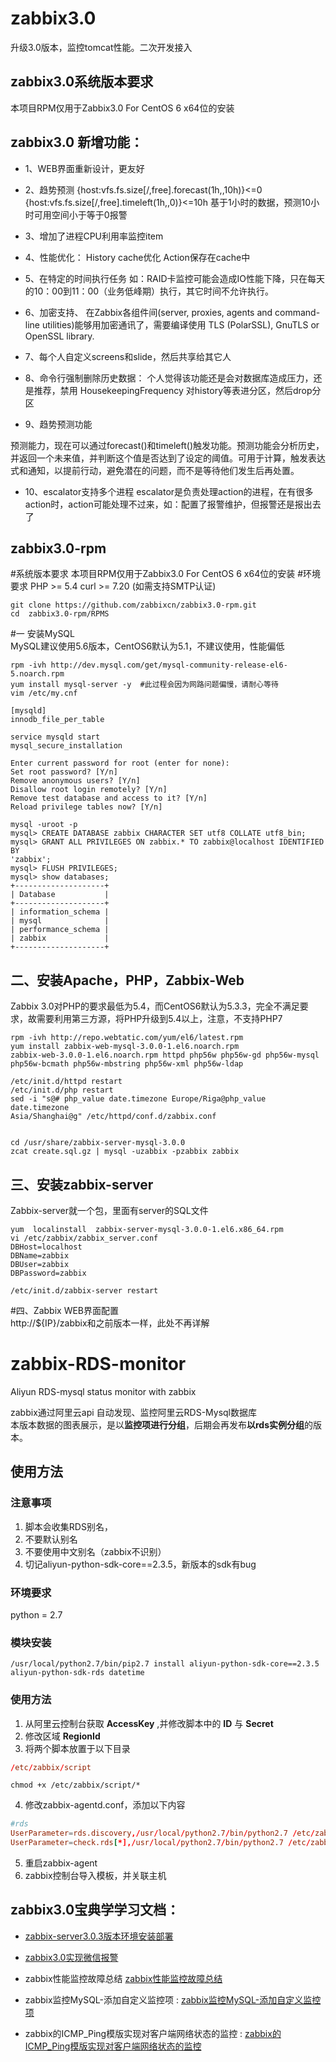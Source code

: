# zabbix3.0
 升级3.0版本，监控tomcat性能。二次开发接入



## zabbix3.0系统版本要求
本项目RPM仅用于Zabbix3.0 For CentOS 6 x64位的安装


## zabbix3.0 新增功能：


* 1、WEB界面重新设计，更友好

* 2、趋势预测
{host:vfs.fs.size[/,free].forecast(1h,,10h)}<=0 
{host:vfs.fs.size[/,free].timeleft(1h,,0)}<=10h 
基于1小时的数据，预测10小时可用空间小于等于0报警

* 3、增加了进程CPU利用率监控item

* 4、性能优化：
History cache优化
Action保存在cache中

* 5、在特定的时间执行任务
如：RAID卡监控可能会造成IO性能下降，只在每天的10：00到11：00（业务低峰期）执行，其它时间不允许执行。

* 6、加密支持、
在Zabbix各组件间(server, proxies, agents and command-line utilities)能够用加密通讯了，需要编译使用 TLS (PolarSSL), GnuTLS or OpenSSL library.

* 7、每个人自定义screens和slide，然后共享给其它人

* 8、命令行强制删除历史数据：
个人觉得该功能还是会对数据库造成压力，还是推荐，禁用 HousekeepingFrequency 对history等表进分区，然后drop分区

* 9、趋势预测功能

预测能力，现在可以通过forecast()和timeleft()触发功能。预测功能会分析历史，并返回一个未来值，并判断这个值是否达到了设定的阈值。可用于计算，触发表达式和通知，以提前行动，避免潜在的问题，而不是等待他们发生后再处置。

* 10、escalator支持多个进程
escalator是负责处理action的进程，在有很多action时，action可能处理不过来，如：配置了报警维护，但报警还是报出去了

##  zabbix3.0-rpm

#系统版本要求
本项目RPM仅用于Zabbix3.0 For CentOS 6 x64位的安装
#环境要求
PHP >= 5.4
curl >= 7.20 (如需支持SMTP认证)
```
git clone https://github.com/zabbixcn/zabbix3.0-rpm.git
cd  zabbix3.0-rpm/RPMS
```
#一 安装MySQL   
MySQL建议使用5.6版本，CentOS6默认为5.1，不建议使用，性能偏低
```
rpm -ivh http://dev.mysql.com/get/mysql-community-release-el6-5.noarch.rpm
yum install mysql-server -y  #此过程会因为网路问题偏慢，请耐心等待
vim /etc/my.cnf

[mysqld]
innodb_file_per_table

service mysqld start
mysql_secure_installation

Enter current password for root (enter for none):
Set root password? [Y/n]
Remove anonymous users? [Y/n]
Disallow root login remotely? [Y/n]
Remove test database and access to it? [Y/n]
Reload privilege tables now? [Y/n]

mysql -uroot -p
mysql> CREATE DATABASE zabbix CHARACTER SET utf8 COLLATE utf8_bin;
mysql> GRANT ALL PRIVILEGES ON zabbix.* TO zabbix@localhost IDENTIFIED BY
'zabbix';
mysql> FLUSH PRIVILEGES;
mysql> show databases;
+--------------------+     
| Database           |     
+--------------------+     
| information_schema |     
| mysql              |     
| performance_schema |     
| zabbix             |     
+--------------------+     
```
## 二、安装Apache，PHP，Zabbix-Web   
Zabbix
3.0对PHP的要求最低为5.4，而CentOS6默认为5.3.3，完全不满足要求，故需要利用第三方源，将PHP升级到5.4以上，注意，不支持PHP7
```
rpm -ivh http://repo.webtatic.com/yum/el6/latest.rpm
yum install zabbix-web-mysql-3.0.0-1.el6.noarch.rpm
zabbix-web-3.0.0-1.el6.noarch.rpm httpd php56w php56w-gd php56w-mysql
php56w-bcmath php56w-mbstring php56w-xml php56w-ldap

/etc/init.d/httpd restart
/etc/init.d/php restart
sed -i "s@# php_value date.timezone Europe/Riga@php_value date.timezone
Asia/Shanghai@g" /etc/httpd/conf.d/zabbix.conf


cd /usr/share/zabbix-server-mysql-3.0.0
zcat create.sql.gz | mysql -uzabbix -pzabbix zabbix
```
## 三、安装zabbix-server  
Zabbix-server就一个包，里面有server的SQL文件
```
yum  localinstall  zabbix-server-mysql-3.0.0-1.el6.x86_64.rpm
vi /etc/zabbix/zabbix_server.conf
DBHost=localhost
DBName=zabbix
DBUser=zabbix
DBPassword=zabbix

/etc/init.d/zabbix-server restart
```

#四、Zabbix WEB界面配置  
http://${IP}/zabbix和之前版本一样，此处不再详解




# zabbix-RDS-monitor
Aliyun RDS-mysql status monitor with zabbix   
   
zabbix通过阿里云api 自动发现、监控阿里云RDS-Mysql数据库      
本版本数据的图表展示，是以**监控项进行分组**，后期会再发布**以rds实例分组**的版本。
## 使用方法
### 注意事项
1. 脚本会收集RDS别名，
2. 不要默认别名
3. 不要使用中文别名（zabbix不识别）
4. 切记aliyun-python-sdk-core==2.3.5，新版本的sdk有bug
### 环境要求
python = 2.7
### 模块安装
```shell
/usr/local/python2.7/bin/pip2.7 install aliyun-python-sdk-core==2.3.5 aliyun-python-sdk-rds datetime
```
### 使用方法
1. 从阿里云控制台获取 **AccessKey** ,并修改脚本中的 **ID** 与 **Secret**
2. 修改区域 **RegionId**
3. 将两个脚本放置于以下目录
```conf
/etc/zabbix/script
```
```shell
chmod +x /etc/zabbix/script/*
```
4. 修改zabbix-agentd.conf，添加以下内容
```conf
#rds
UserParameter=rds.discovery,/usr/local/python2.7/bin/python2.7 /etc/zabbix/script/discovery_rds.py
UserParameter=check.rds[*],/usr/local/python2.7/bin/python2.7 /etc/zabbix/script/check_rds.py $1 $2 $3
```
5. 重启zabbix-agent
6. zabbix控制台导入模板，并关联主机





## zabbix3.0宝典学学习文档：


- [zabbix-server3.0.3版本环境安装部署](http://blog.yangcvo.me/2016/06/19/%E6%80%A7%E8%83%BD%E7%9B%91%E6%8E%A7/Zabbix/zabbix-server3-0-3%E7%89%88%E6%9C%AC%E7%8E%AF%E5%A2%83%E5%AE%89%E8%A3%85%E9%83%A8%E7%BD%B2/)

- [zabbix3.0实现微信报警](http://blog.yangcvo.me/2016/06/22/%E6%80%A7%E8%83%BD%E7%9B%91%E6%8E%A7/Zabbix/zabbix3-0%E5%AE%9E%E7%8E%B0%E5%BE%AE%E4%BF%A1%E6%8A%A5%E8%AD%A6/)


- zabbix性能监控故障总结 [zabbix性能监控故障总结](http://blog.yangcvo.me/2016/02/07/zabbix-故障总结/)

- zabbix监控MySQL-添加自定义监控项 : [zabbix监控MySQL-添加自定义监控项](http://blog.yangcvo.me/2015/09/29/zabbix监控MySQL-添加自定义监控项/)

- zabbix的ICMP_Ping模版实现对客户端网络状态的监控 : [zabbix的ICMP_Ping模版实现对客户端网络状态的监控](http://blog.yangcvo.me/2015/11/18/zabbix的ICMP-Ping模版实现对客户端网络状态的监控/)


